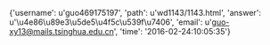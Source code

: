 {'username': u'guo469175197', 'path': u'wd1143/1143.html', 'answer': u'\u4e86\u89e3\u5de5\u4f5c\u539f\u7406', 'email': u'guo-xy13@mails.tsinghua.edu.cn', 'time': '2016-02-24:10:05:35'}